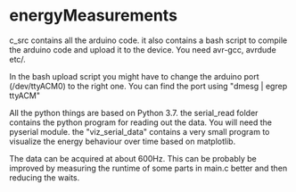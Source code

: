 # energyMeasurements
c_src contains all the arduino code. it also contains a bash script to compile the arduino code and upload it to the device.
You need avr-gcc, avrdude etc/.

In the bash upload script you might have to change the arduino port (/dev/ttyACM0) to the right one. You can find the port using "dmesg | egrep ttyACM"

All the python things are based on Python 3.7.
the serial_read folder contains the python program for reading out the data. You will need the pyserial module.
the "viz_serial_data" contains a very small program to visualize the energy behaviour over time based on matplotlib.

The data can be acquired at about 600Hz. This can be probably be improved by measuring the runtime of some parts in main.c better and then reducing the waits. 
